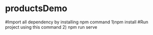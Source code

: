 # productsDemo
#Import all dependency by installing npm command
1)npm install
#Run project using this command
2) npm run serve
